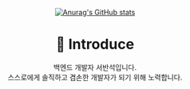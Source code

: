 <div align=center>

<!-- ![header](https://capsule-render.vercel.app/api?type=waving&color=timeGradient&height=400&section=header&text=BackEnd_BanseokSuh&fontSize=70) -->
[![Anurag's GitHub stats](https://github-readme-stats.vercel.app/api?username=BanseokSuh&show_icons=true&count_private=true&theme=tokyonight)](https://github.com/BanseokSuh/)

<!-- <br> -->

# 🥳 Introduce
  백엔드 개발자 서반석입니다.
<br>
  스스로에게 솔직하고 겸손한 개발자가 되기 위해 노력합니다.
